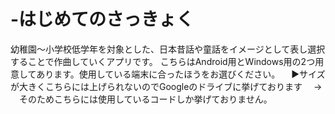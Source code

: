 # -はじめてのさっきょく
幼稚園～小学校低学年を対象とした、日本昔話や童話をイメージとして表し選択することで作曲していくアプリです。
こちらはAndroid用とWindows用の2つ用意してあります。使用している端末に合ったほうをお選びください。
　▶サイズが大きくこちらには上げられないのでGoogleのドライブに挙げております
 　→
 　そのためこちらには使用しているコードしか挙げておりません。
